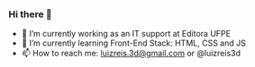 ### Hi there 👋


- 🔭 I’m currently working as an IT support at Editora UFPE
- 🌱 I’m currently learning Front-End Stack: HTML, CSS and JS
- 📫 How to reach me: luizreis.3d@gmail.com or @luizreis3d
